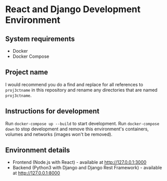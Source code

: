 # React and Django Development Environment

## System requirements

* Docker
* Docker Compose

## Project name
I would recommend you do a find and replace for all references to `proj3ctname` in this repository and rename any directories that are named `proj3ctname`.

## Instructions for development

Run `docker-compose up --build` to start development.
Run `docker-compose down` to stop development and remove this environment's containers, volumes and networks (images won't be removed).

## Environment details

* Frontend (Node.js with React) - available at <http://127.0.0.1:3000>
* Backend (Python3 with Django and Django Rest Framework) - available at <http://127.0.0.1:8000>